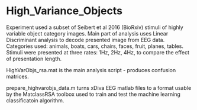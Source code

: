 # High_Variance_Objects

Experiment used a subset of Seibert et al 2016 (BioRxiv) stimuli of highly variable object category images. Main part of analysis uses Linear Discriminant analysis to decode presented image from EEG data. Categories used: animals, boats, cars, chairs, faces, fruit, planes, tables. Stimuli were presented at three rates: 1Hz, 2Hz, 4Hz, to compare the effect of presentation length.

HighVarObjs_rsa.mat is the main analysis script - produces confusion matrices.

prepare_highvarobjs_data.m turns xDiva EEG matlab files to a format usable by the MatclassRSA toolbox used to train and test the machine learning classificatoin algorithm.